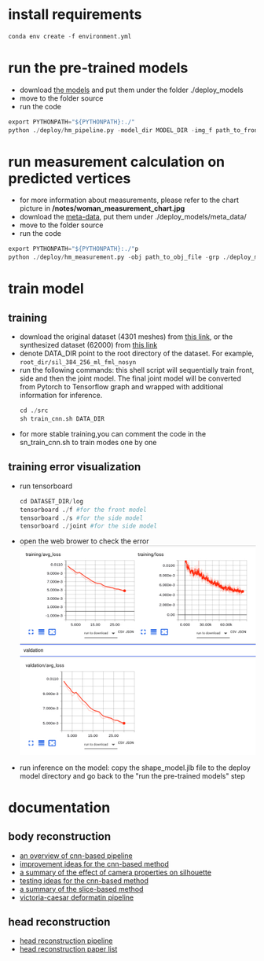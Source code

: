 # install requirements
```python
conda env create -f environment.yml
```

# run the pre-trained models
- download [the models](https://drive.google.com/open?id=1l_Tc83U2ZVafjaq6XunPkLrTdrq93RCS) and put them under the folder ./deploy_models
- move to the folder source
- run the code
```python
export PYTHONPATH="${PYTHONPATH}:./"
python ./deploy/hm_pipeline.py -model_dir MODEL_DIR -img_f path_to_front_img -img_s path_to_side_img -height height_in_meter_of_subject gender 0_if_female_else_1 -out_obj_path obj_path_to_export_mesh_prediction
```

# run measurement calculation on predicted vertices
- for more information about measurements, please refer to the chart picture in __/notes/woman_measurement_chart.jpg__
- download the [meta-data](), put them under ./deploy_models/meta_data/ 
- move to the folder source
- run the code
```python
export PYTHONPATH="${PYTHONPATH}:./"p
python ./deploy/hm_measurement.py -obj path_to_obj_file -grp ./deploy_models/meta_data/victoria_measure_vert_groups.pkl -nbr ./deploy_models/meta_data/victoria_measure_contour_circ_neighbor_idxs.pkl
```
# train model
## training
- download the original dataset (4301 meshes) from [this link](https://drive.google.com/open?id=1c9eHv9NBo4PkfpRCHWix1wzCKumsICG3), 
or the synthesized dataset (62000) from [this link](https://drive.google.com/open?id=18Kaj8A18wEMiZmmi7y9k9QDmSsFrcQO_)
- denote DATA_DIR point to the root directory of the dataset. For example, ```root_dir/sil_384_256_ml_fml_nosyn```
- run the following commands: this shell script will sequentially train front, side and then the joint model. The final joint model
will be converted from Pytorch to Tensorflow graph and wrapped with additional information for inference.
    ```python
    cd ./src
    sh train_cnn.sh DATA_DIR
    ```
- for more stable training,you can comment the code in the sn_train_cnn.sh to train modes one by one
## training error visualization
- run tensorboard
    ```python
    cd DATASET_DIR/log
    tensorboard ./f #for the front model
    tensorboard ./s #for the side model
    tensorboard ./joint #for the side model
    ```
- open the web brower to check the error
![traing_error](notes/images/training_error.jpg)

- run inference on the model: copy the shape_model.jlb file to the deploy model directory and go back to the "run the pre-trained models" step

# documentation
## body reconstruction
- [an overview of cnn-based pipeline](./notes/cnn_pipeline.md)
- [improvement ideas for the cnn-based method ](./notes/cnn_improvement_list.md)
- [a summary of the effect of camera properties on silhouette](./notes/cnn_camera_effect.md)
- [testing ideas for the cnn-based method](notes/testing_ideas.md)
- [a summary of the slice-based method](./notes/slice_method_summary.md)
- [victoria-caesar deformatin pipeline](./notes/vic_mpii_deformation_pipeline.md)
## head reconstruction
- [head reconstruction pipeline](./notes/head_reconstruction.md)
- [head reconstruction paper list](./notes/head_reconstruction_paper_list.md)